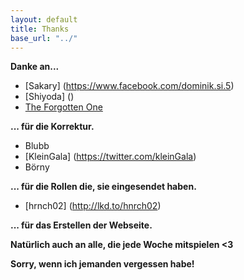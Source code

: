 ```yaml
---
layout: default
title: Thanks
base_url: "../"
---
```


**Danke an...**  
  
* [Sakary] (https://www.facebook.com/dominik.si.5)  
* [Shiyoda] ()  
* [The Forgotten One](https://soundcloud.com/the-forgotten-one)


**... für die Korrektur.**  
  
  
* Blubb  
* [KleinGala] (https://twitter.com/kleinGala)
* Börny 
  
**... für die Rollen die, sie eingesendet haben.**  
  
* [hrnch02] (http://lkd.to/hnrch02)

**... für das Erstellen der Webseite.**
  
**Natürlich auch an alle, die jede Woche mitspielen <3**  
  
  
**Sorry, wenn ich jemanden vergessen habe!**  
